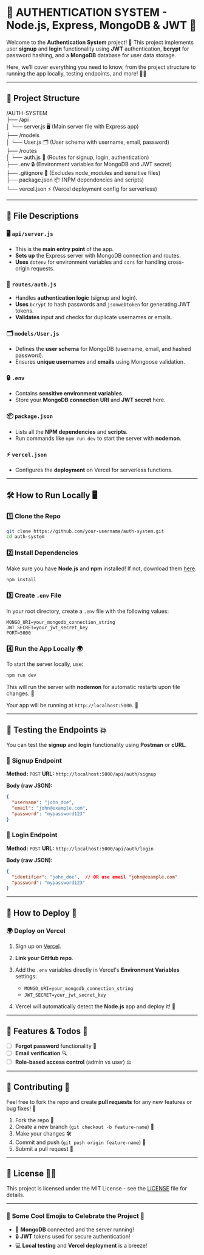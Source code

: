  

 
# 🚀 **AUTHENTICATION SYSTEM - Node.js, Express, MongoDB & JWT** 🔐

Welcome to the **Authentication System** project! 🎉 This project implements user **signup** and **login** functionality using **JWT** authentication, **bcrypt** for password hashing, and a **MongoDB** database for user data storage.

Here, we’ll cover everything you need to know, from the project structure to running the app locally, testing endpoints, and more! 📝💡

---

## 📂 **Project Structure**

 
/AUTH-SYSTEM<br>
├── /api<br>
│ └── server.js 🖥️ (Main server file with Express app)<br>
├── /models<br>
│ └── User.js 🗂️ (User schema with username, email, password)<br>
├── /routes<br>
│ └── auth.js 🔑 (Routes for signup, login, authentication)<br>
├── .env 🔒 (Environment variables for MongoDB and JWT secret)<br>
├── .gitignore 🚫 (Excludes node_modules and sensitive files)<br>
├── package.json 📦 (NPM dependencies and scripts)<br>
└── vercel.json ⚡ (Vercel deployment config for serverless)<br>

 

---

## 📝 **File Descriptions**

### 🖥️ `api/server.js`

* This is the **main entry point** of the app.
* **Sets up** the Express server with MongoDB connection and routes.
* **Uses** `dotenv` for environment variables and `cors` for handling cross-origin requests.

### 🔑 `routes/auth.js`

* Handles **authentication logic** (signup and login).
* **Uses** `bcrypt` to hash passwords and `jsonwebtoken` for generating JWT tokens.
* **Validates** input and checks for duplicate usernames or emails.

### 🗂️ `models/User.js`

* Defines the **user schema** for MongoDB (username, email, and hashed password).
* Ensures **unique usernames** and **emails** using Mongoose validation.

### 🔒 `.env`

* Contains **sensitive environment variables**.
* Store your **MongoDB connection URI** and **JWT secret** here.

### 📦 `package.json`

* Lists all the **NPM dependencies** and **scripts**.
* Run commands like `npm run dev` to start the server with **nodemon**.

### ⚡ `vercel.json`

* Configures the **deployment** on Vercel for serverless functions.

---

## 🛠️ **How to Run Locally** 🖥️

### 1️⃣ **Clone the Repo**

```bash
git clone https://github.com/your-username/auth-system.git
cd auth-system
````

### 2️⃣ **Install Dependencies**

Make sure you have **Node.js** and **npm** installed! If not, download them [here](https://nodejs.org/).

```bash
npm install
```

### 3️⃣ **Create `.env` File**

In your root directory, create a `.env` file with the following values:

```env
MONGO_URI=your_mongodb_connection_string
JWT_SECRET=your_jwt_secret_key
PORT=5000
```

### 4️⃣ **Run the App Locally** 🌍

To start the server locally, use:

```bash
npm run dev
```

This will run the server with **nodemon** for automatic restarts upon file changes. 🌱

Your app will be running at `http://localhost:5000`. 🎉

---

## 🔌 **Testing the Endpoints** 💥

You can test the **signup** and **login** functionality using **Postman** or **cURL**.

### 📝 **Signup Endpoint**

**Method:** `POST`
**URL:** `http://localhost:5000/api/auth/signup`

**Body (raw JSON):**

```json
{
  "username": "john_doe",
  "email": "john@example.com",
  "password": "mypassword123"
}
```

### 🔑 **Login Endpoint**

**Method:** `POST`
**URL:** `http://localhost:5000/api/auth/login`

**Body (raw JSON):**

```json
{
  "identifier": "john_doe",  // OR use email "john@example.com"
  "password": "mypassword123"
}
```

---

## 🏁 **How to Deploy** 🚀

### 🌍 **Deploy on Vercel**

1. Sign up on [Vercel](https://vercel.com/).

2. **Link your GitHub repo**.

3. Add the `.env` variables directly in Vercel's **Environment Variables** settings:

   * `MONGO_URI=your_mongodb_connection_string`
   * `JWT_SECRET=your_jwt_secret_key`

4. Vercel will automatically detect the **Node.js** app and deploy it! 🎉

---

## 🚧 **Features & Todos** 📝

* [ ] **Forgot password** functionality 🔑
* [ ] **Email verification** 🔍
* [ ] **Role-based access control** (admin vs user) ⚖️

---

## 💬 **Contributing** 🤝

Feel free to fork the repo and create **pull requests** for any new features or bug fixes! 🚀

1. Fork the repo 🍴
2. Create a new branch (`git checkout -b feature-name`) 🌱
3. Make your changes 🛠️
4. Commit and push (`git push origin feature-name`) 🚀
5. Submit a pull request 🙌

---

## 📜 **License** 🧑‍⚖️

This project is licensed under the MIT License - see the [LICENSE](LICENSE) file for details.

---

### 📌 **Some Cool Emojis to Celebrate the Project** 🎉

* 🚀 **MongoDB** connected and the server running!
* 🔒 **JWT** tokens used for secure authentication!
* 💻 **Local testing** and **Vercel deployment** is a breeze!

 
